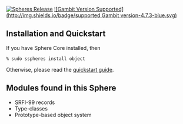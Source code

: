 [![Spheres Release](http://img.shields.io/github/release/alvatar/sphere-core.svg)](http://schemespheres.org)
[![Gambit Version Supported](http://img.shields.io/badge/supported Gambit version-4.7.3-blue.svg)](http://schemespheres.org)


## Installation and Quickstart
If you have Sphere Core installed, then

    % sudo sspheres install object

Otherwise, please read the [quickstart guide](http://www.schemespheres.org/guides/en/quickstart).

## Modules found in this Sphere

* SRFI-99 records
* Type-classes
* Prototype-based object system

